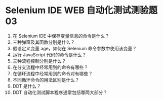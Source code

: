 # Selenium IDE WEB 自动化测试测验题 03

1. 在 Selenium IDE 中保存变量信息的命令是什么？
2. 三种弹窗及其函数分别是什么？
11. 假设定义变量 age，如何在 Selenium 命令参数中使用该变量？
12. 运行 JavaScript 代码的命令是什么？
15. 三种流程控制分别是什么？
17. 在分支流程中经常用到的命令有哪些？
18. 在循环流程中经常用到的命令对有哪些？
19. 不同循环命令的用法区别是什么？
20. DDT 是什么？
21. DDT 自动化测试脚本程序通常包括哪两大部分？
